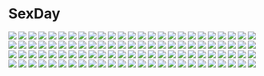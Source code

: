 # SexDay
![](https://konachan.com/jpeg/cba142ab350afdf64467b8e9799848d3/Konachan.com%20-%2054789%20brown_eyes%20brown_hair%20close%20microphone%20short_hair%20suzumiya_haruhi%20suzumiya_haruhi_no_yuutsu%20vector.jpg)
![](https://konachan.com/jpeg/c5f21538b82f7fc74f72190a44a98721/Konachan.com%20-%20230272%20aqua_eyes%20aqua_hair%20hatsune_miku%20kapin%20long_hair%20twintails%20vocaloid%20waifu2x.jpg)
![](https://konachan.com/jpeg/1cea61d140a0c4e6d2ab286255b34ab4/Konachan.com%20-%20194189%20black_hair%20hat%20red_eyes%20shameimaru_aya%20s-syogo%20thighhighs%20touhou.jpg)
![](https://konachan.com/image/18911a07976ebc3dc2ae6c42a639760d/Konachan.com%20-%2066473%20blush%20lala_satalin_deviluke%20school_uniform%20thighhighs%20to_love_ru.jpg)
![](https://konachan.com/image/4d873a9b70b13b6af23c03391e2e737f/Konachan.com%20-%20132908%20haiyore%21_nyaruko-san%20hasuta%20koin%20kuuko%20long_hair%20nyaruko%20school_uniform%20yasaka_mahiro.jpg)
![](https://konachan.com/image/e7ddd1f64c011ba7925318e3fbbe66ea/Konachan.com%20-%20303622%20aqua_eyes%20aqua_hair%20blush%20dress%20junkt729%20long_hair%20rem_%28re%3Azero%29%20re%3Azero_kara_hajimeru_isekai_seikatsu.jpg)
![](https://konachan.com/image/2c41801a62605d7dbae8434461f7a139/Konachan.com%20-%20154844%20breasts%20cum%20league_of_legends%20oni-noboru%20sona_buvelle.jpg)
![](https://konachan.com/image/93973d34e80c05ebc7eaa6537110c890/Konachan.com%20-%20179873%202girls%20bandage%20blue_eyes%20dev%20drink%20food%20gray_hair%20horns%20long_hair%20navel%20onsen%20red_eyes%20red_hair%20towel%20unleashed%20water%20white.jpg)
![](https://konachan.com/image/2ea7464fa5004fd7e0bde99262f13c80/Konachan.com%20-%2015003%20all_male%20black_hair%20headband%20male%20mask%20momochi_zabuza%20naruto%20sword%20tattoo%20weapon.jpg)
![](https://konachan.com/jpeg/c13b6075c17de8fca0a75908a2e78e84/Konachan.com%20-%20227954%20all_male%20aqua_eyes%20black_hair%20book%20cage%20catboy%20gray_hair%20hat%20headphones%20mage%20magic%20male%20scarf%20short_hair%20tail%20tattoo%20tie%20wings%20witch%20witch_hat.jpg)
![](https://konachan.com/image/8acbe37b9a76d050616f7c0b87e1b031/Konachan.com%20-%207775%20bicolored_eyes%20blonde_hair%20hoshiful%20hoshikawa_ruka%20ikegami_akane%20school_uniform%20thighhighs%20twintails.jpg)
![](https://konachan.com/image/220f08c795d27793666921232634b56e/Konachan.com%20-%2041555%20moegaku%20tukishima_moe.jpg)
![](https://konachan.com/jpeg/9a0e3889d214f60eec3471e2774e739e/Konachan.com%20-%20201516%20bell%20blonde_hair%20cameltoe%20granblue_fantasy%20horns%20long_hair%20panties%20spear%20supertie%20thighhighs%20underwear%20weapon%20white%20yellow_eyes.jpg)
![](https://konachan.com/jpeg/2b8a3831c1f3af291bb82fb22185ff48/Konachan.com%20-%20283092%20aqua_eyes%20bang_dream%21%20chu2_%28bang_dream%21%29%20couch%20food%20headphones%20kneehighs%20koh_%28user_kpcu7748%29%20long_hair%20pink_hair%20school_uniform%20skirt%20tie.jpg)
![](https://konachan.com/jpeg/008c7c258c50559e990af38d86b00afe/Konachan.com%20-%20215736%20ajimori%20aqua_hair%20blush%20hatsune_miku%20long_hair%20skirt%20third-party_edit%20tie%20twintails%20vocaloid%20white.jpg)
![](https://konachan.com/jpeg/3471e20d5647f4321f30f15229bea27a/Konachan.com%20-%20237682%20blindfold%20carota%20choker%20dress%20gloves%20headband%20male%20nier%20nier%3A_automata%20short_hair%20white_hair%20yorha_unit_no._2_type_b%20yorha_unit_no._9_type_s.jpg)
![](https://konachan.com/image/b51fb30a267033cc1929c34a3991a00d/Konachan.com%20-%205072%20asahina_mikuru%20maid%20suzumiya_haruhi_no_yuutsu%20watermark%20zoom_layer.jpg)
![](https://konachan.com/image/88cc406c0870735f31e837341d202e56/Konachan.com%20-%20205944%20barefoot%20blonde_hair%20blue_eyes%20chameko%20doggirl%20dress%20flowers%20kukki_%28manahui%29%20original.jpg)
![](https://konachan.com/image/4bcf0007997c4ddb05516d39e14ceba5/Konachan.com%20-%20300369%20ass%20ass_grab%20blue_eyes%20blush%20bra%20braids%20brown_hair%20chibi%20flowers%20glasses%20green_eyes%20long_hair%20male%20navel%20original%20panties%20ponytail%20underwear%20wink.jpg)
![](https://konachan.com/image/71525d5c29169584ea9496cf61bbe92b/Konachan.com%20-%20191765%20bed%20blood%20dress%20kiryu_zero%20male%20matsuri_hino%20petals%20vampire%20vampire_knight%20weapon%20yuuki_cross.jpg)
![](https://konachan.com/jpeg/376c09a96fb8c29f9a2e072d26ab2991/Konachan.com%20-%20192391%20bondage%20breasts%20game_cg%20headband%20knife%20ninja%20nipples%20no._1004525%20out_vegetables%20panties%20purple_hair%20red_eyes%20sasaki_tamaru%20underwear%20weapon.jpg)
![](https://konachan.com/image/95b6a6c87c21d0e0cde107b184261258/Konachan.com%20-%20173791%202girls%20akemi_homura%20dress%20gloves%20headband%20kaname_madoka%20long_hair%20pink_hair%20range%20thighhighs%20ultimate_madoka%20wings%20yellow_eyes.jpg)
![](https://konachan.com/jpeg/b3c05135c0127a62d7b3ba987c11fd73/Konachan.com%20-%20299566%20angel%20apron%20elbow_gloves%20gloves%20gray_hair%20headdress%20long_hair%20nurse%20original%20paryi%20red_eyes%20skirt%20stockings%20white%20wings.jpg)
![](https://konachan.com/image/4db7785f8d5116390b6bf9bb93f2bb5b/Konachan.com%20-%2072325%20aqua_eyes%20flowers%20green_hair%20hatsune_miku%20headphones%20japanese_clothes%20lolita_fashion%20long_hair%20twintails%20vocaloid%20yukata.jpg)
![](https://konachan.com/jpeg/2cc1dd876a49156a62dc4c9a66d23936/Konachan.com%20-%20220348%20anthropomorphism%20barefoot%20bike_shorts%20cherry%20food%20fruit%20gray_hair%20hoodie%20kantai_collection%20leaves%20long_hair%20orange_eyes%20shade%20shorts%20twintails%20waifu2x.jpg)
![](https://konachan.com/image/f7184088c8d103d787d3f35a34f7730b/Konachan.com%20-%2018298%20sakura_taisen%20shinguji_sakura.jpg)
![](https://konachan.com/jpeg/40e709dcd4b60f57dae4145230ef9542/Konachan.com%20-%2085282%20blue%20blue_eyes%20cc%20code_geass%20green_hair%20group%20kallen_stadtfeld%20kururugi_suzaku%20lelouch_lamperouge%20long_hair%20male%20red_hair%20short_hair%20yellow_eyes.jpg)
![](https://konachan.com/image/d0723b142a1b27bdc4a421d9bf7b1a2b/Konachan.com%20-%20158796%20achunchun%20blonde_hair%20hello_kitty_%28character%29%20sanrio%20sword%20thighhighs%20twintails%20weapon%20zoom_layer.jpg)
![](https://konachan.com/image/bfca0873607b1d218cc45541662ad1f4/Konachan.com%20-%20189495%20all_male%20archer%20bob_%28biyonbiyon%29%20dark_skin%20fate_%28series%29%20fate_stay_night%20male%20short_hair%20skintight%20white_hair.jpg)
![](https://konachan.com/image/aad2a507c24223a7614dba28443b5333/Konachan.com%20-%20264185%20blue_hair%20blush%20bow%20breast_hold%20breasts%20drink%20hinanawi_tenshi%20long_hair%20pink_eyes%20tetsurou_%28fe%2B%29%20touhou.jpg)
![](https://konachan.com/jpeg/0d0a408447f5561ea32328684e5e6919/Konachan.com%20-%20155914%20blush%20breasts%20brown_eyes%20kuronekogata%20nipples%20original%20sex.jpg)
![](https://konachan.com/image/9908e8bbf6885a16fe30c3125d455072/Konachan.com%20-%20278779%20bb_%28fate%29%20breast_hold%20breasts%20cape%20fate_grand_order%20fate_%28series%29%20gloves%20long_hair%20purple_eyes%20purple_hair%20tagme_%28artist%29%20wink.jpg)
![](https://konachan.com/jpeg/236eb6f0a14668db1dae642bf15dc577/Konachan.com%20-%20265678%20akabeisoft3%20ass%20bra%20breasts%20brown_eyes%20brown_hair%20censored%20fukasawa_asahi%20game_cg%20handjob%20long_hair%20nipples%20panties%20penis%20spread_legs%20underwear.jpg)
![](https://konachan.com/image/99bf26a373933bbf42a82dde9548b021/Konachan.com%20-%20148051%20bikini%20blue_eyes%20breasts%20cameltoe%20cleavage%20garter%20gun%20hat%20knife%20long_hair%20navel%20necklace%20squeez%20swimsuit%20tan_lines%20underboob%20weapon%20wet%20yuibi.jpg)
![](https://konachan.com/image/d4c9eb6028015e6ff328633f4cbd4d84/Konachan.com%20-%2010282%20animal%20cat%20gagraphic%20koin%20logo%20watermark.jpg)
![](https://konachan.com/image/ab86ce843f771e5654c66f92da0dbcba/Konachan.com%20-%2036018%20flowers%20hatsune_miku%20redjuice%20vocaloid%20watermark%20world_is_mine_%28vocaloid%29.jpg)
![](https://konachan.com/image/d70fe8cf3cf0ba78ab4e523b97e67dae/Konachan.com%20-%20263003%202girls%20aqua_eyes%20blonde_hair%20blue_eyes%20breasts%20cheerleader%20cleavage%20cross%20dark_skin%20erect_nipples%20original%20petals%20real_xxiii%20twintails.jpg)
![](https://konachan.com/jpeg/92bc55a12a610cfe1ab5d6ec1fd009ee/Konachan.com%20-%20292486%20anus%20ass%20blush%20breasts%20brown_hair%20gloves%20logo%20long_hair%20neocoill%20nipples%20panty_pull%20purple_eyes%20pussy%20raphtalia%20tail%20uncensored%20waifu2x%20watermark.jpg)
![](https://konachan.com/jpeg/33e11996c59b669cb3fe75c83a2c12f8/Konachan.com%20-%20211777%202girls%20blue_eyes%20bow%20breasts%20brown_hair%20long_hair%20miyanaga_saki%20pink_hair%20red_eyes%20saki%20school_uniform%20short_hair%20shoujo_ai%20thighhighs%20twintails.jpg)
![](https://konachan.com/jpeg/b44a7f06ed9a2e0f927c8d7076b89d3f/Konachan.com%20-%20271665%20ass%20barefoot%20bed%20bilibala%20cameltoe%20gray_eyes%20nier%20nier%3A_automata%20panties%20short_hair%20underwear%20watermark%20white_hair%20yorha_unit_no._2_type_b.jpg)
![](https://konachan.com/image/0cf5382daf13dd0a268000226eaca1b4/Konachan.com%20-%20116253%20animal%20bubbles%20fish%20hatsune_miku%20hoshikako_%28koz%29%20vocaloid.jpg)
![](https://konachan.com/jpeg/aedc14967471c9977ae4d68500fa3d36/Konachan.com%20-%20144476%202girls%20black_hair%20bow%20breast_grab%20brown_eyes%20cropped%20kobuichi%20long_hair%20mera_azusa%20muririn%20nipples%20scan%20short_hair%20shower%20wet%20yuri%20yuzusoft.jpg)
![](https://konachan.com/image/e574845d06d06ae760e5d5cc199e8ee8/Konachan.com%20-%20229380%20bandage%20beach%20blush%20boots%20bow%20breasts%20clouds%20deng_lin%20flowers%20grass%20hat%20leaves%20navel%20petals%20ribbons%20sarashi%20shorts%20signed%20skirt%20sky%20water%20wink.jpg)
![](https://konachan.com/image/e8cf5d14c4c6327370fb8b54e5670a98/Konachan.com%20-%2094110%20houraisan_kaguya%20organ_derwald%20touhou.jpg)
![](https://konachan.com/image/f6fa54808912e75fd280d6a10ef50632/Konachan.com%20-%20197915%20gloves%20michairu%20petals%20pink_eyes%20pink_hair%20ribbons%20short_hair%20yuuki_yuuna%20yuuki_yuuna_wa_yuusha_de_aru.jpg)
![](https://konachan.com/image/982deaa855ecc9e705acea284f8111e5/Konachan.com%20-%20211244%20bed%20blonde_hair%20bra%20breasts%20cleavage%20nakiri_erina%20nopan%20panties%20prime%20purple_eyes%20school_uniform%20shokugeki_no_souma%20skirt%20thighhighs%20underwear.jpg)
![](https://konachan.com/jpeg/8316b2f04da7fa0bdb0204d75b29aa20/Konachan.com%20-%20307137%20boots%20butterfly%20cherry%20food%20fruit%20hatsune_miku%20kurisu_sai%20long_hair%20pink_eyes%20pink_hair%20sakura_miku%20skirt%20thighhighs%20tie%20twintails%20vocaloid.jpg)
![](https://konachan.com/jpeg/3db347be7d38958eb229378cd8d12366/Konachan.com%20-%20120486%20blonde_hair%20brown_eyes%20dress%20ice_revolution%20oosawa_masaki%20vector%20watermark.jpg)
![](https://konachan.com/image/a19dff8bd79aebd7aab36da3284df6ec/Konachan.com%20-%2012894%20tagme.jpg)
![](https://konachan.com/jpeg/c7bd9a202c4521f2a9e40e116c9e0f5e/Konachan.com%20-%20275594%20animal%20ara_haan%20barefoot%20black_hair%20breasts%20cleavage%20clouds%20elsword%20fox%20japanese_clothes%20long_hair%20pinb%20red_eyes%20rope%20sky%20staff%20waifu2x.jpg)
![](https://konachan.com/image/42092d3553828902ef4ba65b3694887d/Konachan.com%20-%20115592%20akagi_sena%20bloomers%20glasses%20gokou_ruri%20ore_no_imouto_ga_konna_ni_kawaii_wake_ga_nai.jpg)
![](https://konachan.com/jpeg/5cd8456dddacb0aa2d7cd5c8542f7988/Konachan.com%20-%20255758%20black_hair%20building%20car%20city%20original%20scenic%20short_hair%20tokunaga_akimasa.jpg)
![](https://konachan.com/image/e24515c1d0a4ca0ff5bf4028aec30351/Konachan.com%20-%2033315%20brown_hair%20ffion%20grass%20mabinogi%20red_eyes%20sky%20sunset%20tree.jpg)
![](https://konachan.com/jpeg/0414c7514d6d50203d66d1a63a71d014/Konachan.com%20-%20151501%20christmas%20effordom_soft%20group%20hat%20houri_miyako%20mukunoki_shiori%20senmu%20wadamori_isuka%20yagiura_nagi%20yume_ka_utsutsu_ka_matryoshka.jpg)
![](https://konachan.com/jpeg/786f57d47143c85d9ab0f0fe719f83d7/Konachan.com%20-%20281916%20animal_ears%20bikini%20blush%20breasts%20cleavage%20drink%20foxgirl%20onsen%20original%20pink_eyes%20pink_hair%20rukitsura%20sake%20swimsuit%20tail%20undressing%20wet.jpg)
![](https://konachan.com/image/be451a0432d46c49181d39b749aa4a50/Konachan.com%20-%2014252%20feng_fei_ling%20gatekeepers%20ikusawa_ruriko%20konoe_kaoru%20kurogane_megumi%20swimsuit.jpg)
![](https://konachan.com/jpeg/5b70a24f7048d2db337d1c31f4fc49aa/Konachan.com%20-%20282432%202girls%20animal_ears%20anthropomorphism%20blonde_hair%20blush%20brown_hair%20catgirl%20kemono_friends%20kiss%20scan%20serval%20shiratama%20short_hair%20shoujo_ai%20yellow_eyes.jpg)
![](https://konachan.com/jpeg/7fea6b7249e935600b7766e106a39430/Konachan.com%20-%20211464%20bath%20bathtub%20blush%20breast_grab%20brown_hair%20censored%20game_cg%20houjou_akito%20houjou_mirika%20penis%20purple_eyes%20pussy%20sex%20touhikou_game%20yasuyuki.jpg)
![](https://konachan.com/jpeg/7a5fb564347146b773614bf2ba9819be/Konachan.com%20-%20249734%20beach%20black_hair%20dress%20gemi%20original%20petals%20sunset%20water.jpg)
![](https://konachan.com/image/d1f8a20456158fb1b68809b0b5d4077d/Konachan.com%20-%20249284%20building%20city%20el-zheng%20green_eyes%20green_hair%20long_hair%20male%20navel%20rainbow%20short_hair%20skirt%20takoluka%20thighhighs%20twintails%20vocaloid%20watermark.jpg)
![](https://konachan.com/image/b7cc15c3810648794f96dadb7f025fa5/Konachan.com%20-%2072594%20high_priest_%28ragnarok_online%29%20mage%20moonlight_flower%20pointed_ears%20professor_%28ragnarok_online%29%20ragnarok_online.jpg)
![](https://konachan.com/image/e60cc5aa9b9259a42c98036eff033a3c/Konachan.com%20-%20102330%20andou_mahoro%20bed%20mahoromatic%20matsubayashi_tadahito%20open_shirt%20panties%20underwear.jpg)
![](https://konachan.com/jpeg/1ebff38eee82944ec2d879955e45a8f5/Konachan.com%20-%2090792%20black_hair%20blush%20breasts%20censored%20fingering%20game_cg%20honoka_%28utakata%29%20nipples%20nude%20penis%20pussy%20red_eyes%20utakata.jpg)
![](https://konachan.com/image/43c21aa85be98606052f38eba92e273c/Konachan.com%20-%20223148%20akemi_homura%20kaname_madoka%20mahou_shoujo_madoka_magica%20mizuki_%28flowerlanguage%29.jpg)
![](https://konachan.com/jpeg/1163c1199dc10ce152455bc95eb4024c/Konachan.com%20-%20217407%202girls%20aliasing%20aqua_eyes%20bikini%20black_hair%20breasts%20clouds%20collar%20gray_eyes%20gray_hair%20long_hair%20nipples%20no_bra%20ribbons%20sky%20swimsuit%20topless%20water.jpg)
![](https://konachan.com/image/f859313bb6171c80fc894a57cf014d86/Konachan.com%20-%2052823%20ginko_%28mushishi%29%20grass%20green%20karibusa_tanyuu%20male%20mushishi%20scenic%20yatsude.jpg)
![](https://konachan.com/jpeg/3a170219caacd7d7fb41dec34d21d4f0/Konachan.com%20-%2092690%20breasts%20brown_eyes%20brown_hair%20final_fantasy%20mr.lostman%20nipples%20no_bra%20panties%20short_hair%20underwear%20yuffie_kisaragi.jpg)
![](https://konachan.com/jpeg/60e8a765164877a6c13129670cd56db6/Konachan.com%20-%20265983%20bb_%28fate%29%20breasts%20cameltoe%20fate_grand_order%20fate_%28series%29%20long_hair%20purple_eyes%20purple_hair%20ribbons%20skirt%20skirt_lift%20swimsuit%20tagme_%28artist%29%20white.jpg)
![](https://konachan.com/image/1e4db2bd39d47171a289ac4dedfb20a1/Konachan.com%20-%2039643%20abel_nightroad%20book%20glasses%20gloves%20gray_hair%20thores_shibamoto%20trinity_blood%20white.jpg)
![](https://konachan.com/image/99becbded1d905142d5a88c34ddf346a/Konachan.com%20-%2085914%20all_male%20caffein%20eyepatch%20male%20namine_ritsu%20trap%20utau.jpg)
![](https://konachan.com/image/521067b2795435dac51340ebe081db12/Konachan.com%20-%20112461%20blood%20brown_hair%20dress%20game_cg%20loli%20umineko_no_naku_koro_ni%20ushiromiya_maria.jpg)
![](https://konachan.com/image/da5f648e391d176aafedb024cc607227/Konachan.com%20-%20181308%20black_hair%20cape%20dragon%20dress%20elbow_gloves%20fire%20gloves%20original%20paradise_%28pffk%29%20pixiv_fantasia%20short_hair%20swd3e2%20thighhighs.jpg)
![](https://konachan.com/image/75b06ac36a177a219fe596164a410ac9/Konachan.com%20-%2073576%202girls%20angel_beats%21%20fingering%20nakamura_yuri%20panties%20school_uniform%20tachibana_kanade%20underwear%20yuri.jpg)
![](https://konachan.com/jpeg/7b12d42e6fd7a344979cd7c7334b29c2/Konachan.com%20-%20130196%20bed%20blush%20brown_hair%20game_cg%20giga%20haruhino_misaki%20hotchkiss%20mikoto_akemi%20nude.jpg)
![](https://konachan.com/jpeg/d29c31e56ae206d8d4115200c915e941/Konachan.com%20-%20252607%20ass%20black_hair%20blue_eyes%20blush%20bra%20breasts%20brown_hair%20group%20long_hair%20navel%20nipples%20open_shirt%20pink_hair%20red_eyes%20scan%20skirt%20thighhighs%20underwear.jpg)
![](https://konachan.com/jpeg/caa1a7cf7e0590172e16ebbe3f96bccd/Konachan.com%20-%20180443%20boots%20crossover%20eyepatch%20gloves%20gyarados%20lanturn%20pokemon%20purple_hair%20short_hair%20skirt%20sword%20thighhighs%20tie%20water%20weapon%20wingull%20yellow_eyes.jpg)
![](https://konachan.com/jpeg/5db0b00546a24e522f798c4a38d2aa68/Konachan.com%20-%20121543%20blush%20brown_eyes%20brown_hair%20game_cg%20grass%20isami_hayato%20long_hair%20male%20pulltop%20ribbons%20sanemaki_nozomi%20tree%20watari_masahito.jpg)
![](https://konachan.com/image/58ad51fab7dff2a62785f947505c5f7f/Konachan.com%20-%20212417%202girls%20choker%20long_hair%20original%20red_hair%20sword%20tagme_%28artist%29%20thighhighs%20weapon%20white_hair.jpg)
![](https://konachan.com/image/9f525c3783bb4d0e0a6cf94b332b300e/Konachan.com%20-%2071716%20blue_eyes%20dress%20flowers%20long_hair%20orange_hair%20original%20ribbons%20shel%20wings.jpg)
![](https://konachan.com/image/9b5895016e295ffda25567502bdcfb29/Konachan.com%20-%2026334%20flcl.jpg)
![](https://konachan.com/image/b4b3ab0bd0650cb4c934e319c3f0f4e9/Konachan.com%20-%20109069%202girls%20chibi%20elegano_von_kreutzer%20enosera_von_kreutzer%20giselle_geraldine%20kawahara_makoto%20nina_autumn%20rinowahl%20shoujo_ai%20taiyou_no_promia%20takeya_masami.jpg)
![](https://konachan.com/jpeg/f6070b8e6637208d5fc602be51cab1e3/Konachan.com%20-%2087264%20book%20chibi%20hong_meiling%20izayoi_sakuya%20knife%20maid%20massala%20patchouli_knowledge%20touhou%20white.jpg)
![](https://konachan.com/jpeg/e631a071532deeee58b42496fa525a9a/Konachan.com%20-%20156937%20bottle_miku%20hatsune_miku%20sei_%28940925%29%20vocaloid.jpg)
![](https://konachan.com/jpeg/380d028e91e8f563fdee44acaaec0ffe/Konachan.com%20-%20247902%20brown_hair%20flowers%20green_eyes%20idolmaster%20idolmaster_cinderella_girls%20long_hair%20necklace%20shibuya_rin%20signed%20tagme_%28artist%29.jpg)
![](https://konachan.com/image/a82a2333e18116a8ba6e2c5066097bcc/Konachan.com%20-%20171239%20animal_ears%20aoi_nagisa_%28artist%29%20blush%20bunny_ears%20choker%20cum%20dark_skin%20flat_chest%20long_hair%20navel%20nipples%20original%20purple_hair%20yellow_eyes.jpg)
![](https://konachan.com/image/570679c1013a84cbee31e83f40012a53/Konachan.com%20-%20200743%20anthropomorphism%20brown_eyes%20brown_hair%20haruna_%28kancolle%29%20headband%20japanese_clothes%20long_hair%20miko%20motorcycle%20satou_daiji%20skirt%20thighhighs.jpg)
![](https://konachan.com/image/6a113748bbdd15fc8ffebc77d1a4b261/Konachan.com%20-%20261093%20300_heroes%20crossover%20fate_stay_night%20fate_%28series%29%20gun_gale_online%20hakurei_reimu%20hanshu%20rensouhou-chan%20saber%20shinon_%28sao%29%20sword_art_online%20touhou.jpg)
![](https://konachan.com/jpeg/4d9fe0c481de2bf5c855317e4c8f2d77/Konachan.com%20-%20281890%202girls%20anus%20bed%20blue_eyes%20blue_hair%20blush%20braids%20breasts%20brown_hair%20gray_eyes%20janong%20long_hair%20nude%20ponytail%20pussy%20ruby_rose%20rwby%20uncensored.jpg)
![](https://konachan.com/jpeg/3f27811efa4830aaa2e8c0d1a648c1bf/Konachan.com%20-%20215277%20alc_%28ex2_lv%29%20blush%20dress%20food%20fruit%20gray_hair%20idolmaster%20idolmaster_cinderella_girls%20kanzaki_ranko%20long_hair%20popsicle%20red_eyes%20thighhighs%20twintails.jpg)
![](https://konachan.com/jpeg/3449bdb856bdc5afd070716e21919f96/Konachan.com%20-%20148337%20black_hair%20blush%20flowers%20green_eyes%20idolmaster%20idolmaster_cinderella_girls%20japanese_clothes%20kobayakawa_sae%20korubucchi%20long_hair.jpg)
![](https://konachan.com/jpeg/e01a2a1d2369b15eaf58d820e202af0e/Konachan.com%20-%20292680%20bed%20black_eyes%20black_hair%20blush%20breasts%20cleavage%20game_cg%20long_hair%20nipples%20tagme_%28artist%29%20tagme_%28character%29%20topless%20yuuseiran.jpg)
![](https://konachan.com/image/3febb8fa4534f900bac78969f69da654/Konachan.com%20-%20167664%20animal%20aqua_eyes%20aqua_hair%20bubbles%20dress%20fish%20hatsune_miku%20long_hair%20missionario%20vocaloid.jpg)
![](https://konachan.com/jpeg/156213a45e3de3f4e22d2e54ea0d7e91/Konachan.com%20-%20248540%20fate_grand_order%20fate_%28series%29%20fujimaru_ritsuka_%28male%29%20male%20meltryllis%20nanotaro%20tagme.jpg)
![](https://konachan.com/image/1c31bc0ea5149d071eb6b9cb06fcc4f4/Konachan.com%20-%20162337%20azican%20blue_eyes%20boots%20bow%20brown_hair%20dress%20idolmaster%20idolmaster_cinderella_girls%20long_hair%20microphone%20shibuya_rin.jpg)
![](https://konachan.com/image/c912281ed11f78c1e0a46478d6194e26/Konachan.com%20-%20104008%20bed%20black_hair%20tagme%20tagme_%28artist%29.jpg)
![](https://konachan.com/image/e034af7a47db2ca76e119f49ad1baed6/Konachan.com%20-%20254891%20animal%20butterfly%20cat%20criin_%28659503%29%20dress%20forever_7th_capital%20long_hair%20necklace%20pink_hair%20red_eyes%20smoking.jpg)
![](https://konachan.com/image/fc81cb67dc68a17e1833ceb9073b7795/Konachan.com%20-%20177476%20k-on%21%20minarui%20nakano_azusa%20panties%20spread_legs%20tagme%20underwear.jpg)
![](https://konachan.com/image/530baf3a008ee7fd6cbadbaf2f77847c/Konachan.com%20-%20102516%20akemi_homura%20bow%20bow_%28weapon%29%20dress%20elsa_maria%20gertrud%20h.n.elly%20kaname_madoka%20miki_sayaka%20monochrome%20sakura_kyouko%20t_tuzuri%20tomoe_mami%20weapon.jpg)
![](https://konachan.com/image/2e9d7e7e98c2b3b470a4099a9f209d11/Konachan.com%20-%20274219%202girls%20apron%20blush%20boots%20breasts%20christmas%20collar%20dress%20fire%20gloves%20headband%20long_hair%20maid%20nipples%20no_bra%20original%20panties%20twins%20underwear%20wink.jpg)
![](https://konachan.com/jpeg/5ca9e1a2e1e090de5810ff057cf75215/Konachan.com%20-%20173699%20animal%20bird%20black_hair%20book%20clouds%20feathers%20forest%20grass%20kneehighs%20landscape%20original%20scenic%20school_uniform%20sky%20socks%20tree%20zunga.jpg)
